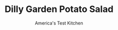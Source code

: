 ---
layout: ../../layouts/MarkdownPostLayout.astro
title: Dilly Garden Potato Salad
author: America's Test Kitchen
pubDate: 2023-03-15
description: "The French make a vinaigrette-flavored potato salad far lighter than its creamy American counterpart. Green beans and lots of herbs keep the salad bright and fresh tasting."
image_url: https://res.cloudinary.com/hksqkdlah/image/upload/ar_1:1,c_fill,dpr_2.0,f_auto,fl_lossy.progressive.strip_profile,g_faces:auto,q_auto:low,w_344/SFS_Steak_with_Dijon_Green_Bean-Potato_Salad_009_w8z7fp
tags: ["Side Dishes","Potatoes","Salads","Cook's Country TV"]
calories: 1723
protein: 4
carbohydrates: 28
fats: 18
fiber: 4
ingredients: ["1/2 cup, extra-virgin olive oil","3 tablespoons, lemon juice","1 1/2 tablespoons, Dijon mustard","1 , small shallot, minced","1/2 teaspoon, ground black pepper","8 ounces, green beans, ends trimmed and cut into 1 1/2-inch pieces","1 1/2 tablespoons, table salt","2 pounds, red potatoes, scrubbed and cut into 1 1/2-inch pieces","1/4 cup, chopped fresh parsley leaves","2 tablespoons, chopped chives","2 tablespoons, chopped fresh dill leaves"]
serves: 6
time: ""
instructions: ["Whisk oil, lemon juice, mustard, shallot, and pepper together in large bowl. Reserve 1/4 cup dressing in measuring cup.","Bring 2 quarts water to boil in large saucepan. Add green beans and salt. Cook, uncovered, until green beans are slightly tender but still crisp, about 4 minutes. Using slotted spoon, transfer beans to plate lined with paper towels to drain briefly, then add to bowl with dressing. Toss to coat.","Add potatoes to still simmering water. Return to boil and cook until paring knife can be inserted into potatoes with no resistance, 7 to 10 minutes. Using slotted spoon, transfer potatoes to colander and drain briefly. Add hot potatoes to bowl with beans and dressing. Toss gently to combine and let sit for at least 10 minutes.","Add parsley, chives, dill, and reserved dressing to bowl. Toss gently to combine and serve."]
nutrition: ["824 mg Potassium, K","117 mg Phosphorus, P","40 mg Calcium, Ca","1 mg Iron, Fe","48 mg Magnesium, Mg","532 mg Sodium, Na","18 g Total lipid (fat)","2 mg Niacin","13 g Fatty acids, total monounsaturated","2 g Fatty acids, total polyunsaturated","25 mg Vitamin C, total ascorbic acid","2 g Fatty acids, total saturated","4 g Fiber, total dietary","48 µg Folate, food","3 g Sugars, total","64 µg Vitamin K (phylloquinone)","175 g Water","28 g Carbohydrate, by difference","48 µg Folate, DFE","4 g Protein","2 mg Vitamin E (alpha-tocopherol)","26 µg Vitamin A, RAE","287 kcal Energy","1723 calories"]
notes: "The key to infusing this summer-fresh salad with flavor is dressing the green beans and potatoes while they are hot. The salad can be made up to 1 day in advance. Just bring the salad back up to room temperature and add the fresh herbs and reserved dressing before serving. The familiar combination of lemon and fresh dill makes this potato salad a natural side for grilled fish. Salmon is an especially good choice."
---